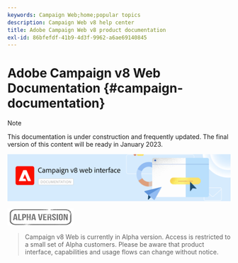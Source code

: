 ```yaml
---
keywords: Campaign Web;home;popular topics
description: Campaign Web v8 help center
title: Adobe Campaign Web v8 product documentation
exl-id: 86bfefdf-41b9-4d3f-9962-a6ae69140845
---
```

# Adobe Campaign v8 Web Documentation {#campaign-documentation}

>[!NOTE]
>
>This documentation is under construction and frequently updated. The final version of this content will be ready in January 2023.

![](assets/do-not-localize/banner-documentationv8.png) 

![](assets/do-not-localize/badge.png) 

>Campaign v8 Web is currently in Alpha version. Access is restricted to a small set of Alpha customers. Please be aware that product interface, capabilities and usage flows can change without notice.
